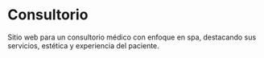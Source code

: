 # Consultorio
Sitio web para un consultorio médico con enfoque en spa, destacando sus servicios, estética y experiencia del paciente.
